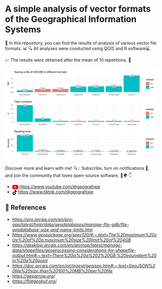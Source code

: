# **A simple analysis of vector formats of the Geographical Information Systems**

📁 In this repository, you can find the results of analysis of various vector file formats. 📊
🔍 All analyses were conducted using QGIS and R software💻.

📈 The results were obtained after the mean of 10 repetitions. 🔢

![](./results_vector_formats.png)


Discover more and learn with me! 🔍💡 Subscribe, turn on notifications 🔔, and join the community that loves open-source software. 🌟🌍 👇

- <img src='https://raw.githubusercontent.com/geografope/recursos/d7be118ef25f46cb6f748d623012bcc9c8e76db6/youtube.svg' width=20 align='center'> https://www.youtube.com/@geografope
- <img src='https://raw.githubusercontent.com/geografope/recursos/d7be118ef25f46cb6f748d623012bcc9c8e76db6/tiktok.svg' width=15 align='center'> https://www.tiktok.com/@geografope


## 🔵 References 
- *https://pro.arcgis.com/en/pro-app/latest/help/data/geodatabases/manage-file-gdb/file-geodatabase-size-and-name-limits.htm*
- *https://www.geopackage.org/spec120/#:~:text=The%20maximum%20size%20of%20a,maximum%20size%20limit%20of%204GB*
- *https://desktop.arcgis.com/en/arcmap/latest/manage-data/shapefiles/geoprocessing-considerations-for-shapefile-output.htm#:~:text=There%20is%20a%202%20GB,%20equivalent%20to%20a%20point*
- *https://doc.arcgis.com/en/iot/ingest/geojson.htm#:~:text=GeoJSON%20file%20size,than%20100%20MB%20per%20file*
- *https://geoarrow.org/*
- *https://flatgeobuf.org/*
